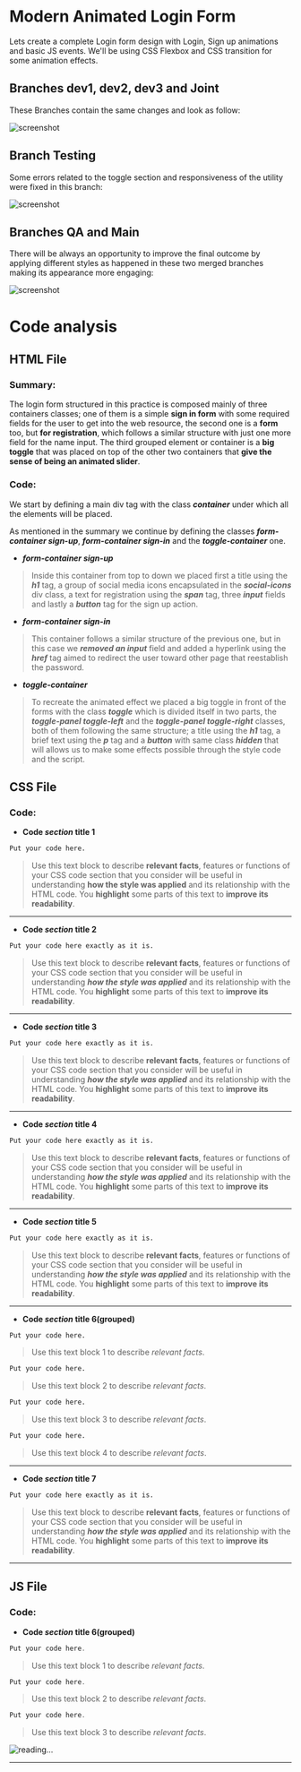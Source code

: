 # Modern Animated Login Form

Lets create a complete Login form design with Login, Sign up animations and basic JS events. We'll be using CSS Flexbox and CSS transition for some animation effects.

## Branches dev1, dev2, dev3 and Joint
These Branches contain the same changes and look as follow:
>
![screenshot](pics/screenshot1.png)

## Branch Testing
Some errors related to the toggle section and responsiveness of the utility were fixed in this branch:
>
![screenshot](pics/screenshot2.png)

## Branches QA and Main
There will be always an opportunity to improve the final outcome by applying different styles as happened in these two merged branches making its appearance more engaging:
>
![screenshot](pics/screenshot3.png)

  

#  Code analysis

##  HTML File

###  Summary:
The login form structured in this practice is composed mainly of three  containers classes; one of them is a simple **sign in form** with some required fields for the user to get into the web resource, the second one is a **form** too, but **for registration**, which follows a similar structure  with just one more field for the name input. The third grouped element or container is a **big toggle** that was placed on top of the other two containers that **give the sense of being an animated slider**.

###  Code:
We start by defining a main div tag with the class _**container**_ under which all the elements will be placed.

As mentioned in the summary we continue by defining the classes **_form-container sign-up_**, **_form-container sign-in_** and the **_toggle-container_**  one.

- **_form-container sign-up_**
> Inside this container from top to down we placed first a title using the 	**_h1_** tag, a group  of social media icons encapsulated in the **_social-icons_** div class, a text for registration using the **_span_** tag, three **_input_** fields and lastly a **_button_** tag for the sign up action.
> 
- **_form-container sign-in_**
>This container follows a similar structure of the previous one, but in this case we **_removed an input_** field and added a hyperlink using the **_href_** tag aimed to redirect the user toward other page that reestablish the password.
>
- **_toggle-container_**
> To recreate the animated effect we placed a big toggle in front of the forms with the class **_toggle_** which is divided itself in two parts, the **_toggle-panel toggle-left_** and the **_toggle-panel toggle-right_** classes, both of them following the same structure; a title using the **_h1_** tag, a brief text using the **_p_** tag and a **_button_** with same class **_hidden_** that will allows us to make some effects possible through the style code and the script.
 
>
##  CSS File

###  Code:

-  **Code _section_ title 1**
>
```css
Put your code here.
```
> Use this text block to describe **relevant facts**, features or functions of your CSS code section that you consider will be useful in understanding **how the style was applied** and its relationship with the HTML code. You **highlight** some parts of this text to **improve its readability**.
***

-  **Code _section_ title 2**
>
```css
Put your code here exactly as it is.
```
> Use this text block to describe **relevant facts**, features or functions of your CSS code section that you consider will be useful in understanding **_how the style was applied_** and its relationship with the HTML code. You **highlight** some parts of this text to **improve its readability**.
***

-  **Code _section_ title 3**
>
```css
Put your code here exactly as it is.
```
> Use this text block to describe **relevant facts**, features or functions of your CSS code section that you consider will be useful in understanding **_how the style was applied_** and its relationship with the HTML code. You **highlight** some parts of this text to **improve its readability**.
***

-  **Code _section_ title 4**
>
```css
Put your code here exactly as it is.
```
> Use this text block to describe **relevant facts**, features or functions of your CSS code section that you consider will be useful in understanding **_how the style was applied_** and its relationship with the HTML code. You **highlight** some parts of this text to **improve its readability**.
***

-  **Code _section_ title 5**
>
```css
Put your code here exactly as it is.
```
> Use this text block to describe **relevant facts**, features or functions of your CSS code section that you consider will be useful in understanding **_how the style was applied_** and its relationship with the HTML code. You **highlight** some parts of this text to **improve its readability**.
***
 
-  **Code _section_ title 6(grouped)**
>
```css
Put your code here.
```
> Use this text block 1 to describe _relevant facts_.
>
```css
Put your code here.
```
> Use this text block 2 to describe _relevant facts_.
>
```css
Put your code here.
```
> Use this text block 3 to describe _relevant facts_.
>
```css
Put your code here.
```
> Use this text block 4 to describe _relevant facts_.
***

-  **Code _section_ title 7**
>
```css
Put your code here exactly as it is.
```
> Use this text block to describe **relevant facts**, features or functions of your CSS code section that you consider will be useful in understanding **_how the style was applied_** and its relationship with the HTML code. You **highlight** some parts of this text to **improve its readability**.
***

 
>
##  JS File

###  Code:

-  **Code _section_ title 6(grouped)**
>
```js
Put your code here.
```
> Use this text block 1 to describe _relevant facts_.
>
```js
Put your code here.
```
> Use this text block 2 to describe _relevant facts_.
>
```js
Put your code here.
```
> Use this text block 3 to describe _relevant facts_.
>


![reading...](https://media.giphy.com/media/Tf3mp01bfrrUc/giphy.gif?cid=ecf05e47wajghtrc5targr7mju7coe0avdyurnehrr1krgdt&ep=v1_gifs_search&rid=giphy.gif&ct=g  "...How could I ever do so unless someone guide me?")

***